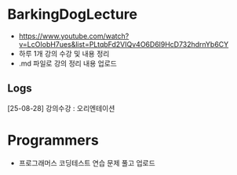 # BarkingDogLecture
* https://www.youtube.com/watch?v=LcOIobH7ues&list=PLtqbFd2VIQv4O6D6l9HcD732hdrnYb6CY  
* 하루 1개 강의 수강 및 내용 정리  
* .md 파일로 강의 정리 내용 업로드  

## Logs
[25-08-28] 강의수강 : 오리엔테이션
  
# Programmers
* 프로그래머스 코딩테스트 연습 문제 풀고 업로드